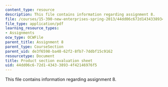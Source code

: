 ```yaml
---
content_type: resource
description: This file contains information regarding assignment 8.
file: /courses/15-390-new-enterprises-spring-2013/44dd06c672d1434338934f42146976f5_MIT15_390S13_assgn8sheet.pdf
file_type: application/pdf
learning_resource_types:
- Assignments
ocw_type: OCWFile
parent_title: Assignment 8
parent_type: CourseSection
parent_uid: de3f6598-ba48-62f2-8fb7-7ddbf15c9162
resourcetype: Document
title: Product section evaluation sheet
uid: 44dd06c6-72d1-4343-3893-4f42146976f5
---
```

This file contains information regarding assignment 8.